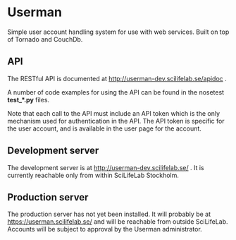 Userman
=======

Simple user account handling system for use with web services.
Built on top of Tornado and CouchDb.

API
---

The RESTful API is documented at http://userman-dev.scilifelab.se/apidoc .

A number of code examples for using the API can be found in the
nosetest **test_*.py** files.

Note that each call to the API must include an API token which is the
only mechanism used for authentication in the API. The API token is specific
for the user account, and is available in the user page for the account.

Development server
------------------

The development server is at http://userman-dev.scilifelab.se/ .
It is currently reachable only from within SciLifeLab Stockholm.

Production server
-----------------

The production server has not yet been installed.
It will probably be at https://userman.scilifelab.se/ and will be reachable
from outside SciLifeLab. Accounts will be subject to approval by the
Userman administrator.
